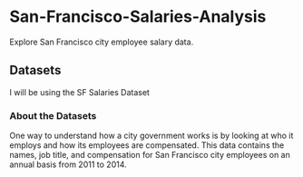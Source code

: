 # San-Francisco-Salaries-Analysis

Explore San Francisco city employee salary data.

## Datasets
I will be using the SF Salaries Dataset

### About the Datasets
One way to understand how a city government works is by looking at who it employs and how its employees are compensated. This data contains the names, job title, and compensation for San Francisco city employees on an annual basis from 2011 to 2014.
